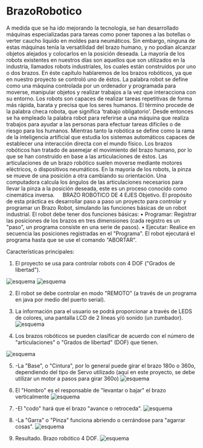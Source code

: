 # BrazoRobotico
A medida que se ha ido mejorando la tecnología, se han desarrollado máquinas especializadas para tareas como poner tapones a las botellas o verter caucho líquido en moldes para neumáticos. Sin embargo, ninguna de estas máquinas tenía la versatilidad del brazo humano, y no podían alcanzar objetos alejados y colocarlos en la posición deseada. La mayoría de los robots existentes en nuestros días son aquellos que son utilizados en la industria, llamados robots industriales, los cuales están construidos por uno o dos brazos. En éste capítulo hablaremos de los brazos robóticos, ya que en nuestro proyecto se controló uno de éstos.
La palabra robot se define como una máquina controlada por un ordenador y programada para moverse, manipular objetos y realizar trabajos a la vez que interacciona con su entorno. Los robots son capaces de realizar tareas repetitivas de forma más rápida, barata y precisa que los seres humanos. El término procede de la palabra checa robota, que significa 'trabajo obligatorio'. Desde entonces se ha empleado la palabra robot para referirse a una máquina que realiza trabajos para ayudar a las personas para efectuar tareas difíciles o de riesgo para los humanos. Mientras tanto la robótica se define como la rama  de la inteligencia artificial que estudia los sistemas automáticos capaces de establecer una interacción directa con el mundo físico.
Los brazos robóticos han tratado de asemejar el movimiento del brazo humano, por lo que se han construido en base a las articulaciones de éstos. Las articulaciones de un brazo robótico suelen moverse mediante motores eléctricos, o dispositivos neumáticos. En la mayoría de los robots, la pinza se mueve de una posición a otra cambiando su orientación. Una computadora calcula los ángulos de las articulaciones necesarios para llevar la pinza a la posición deseada, este es un proceso conocido como cinemática inversa.
 
BRAZO ROBÓTICO DE 4 EJES
Objetivo.
El propósito de esta práctica es desarrollar paso a paso un proyecto para controlar y programar un Brazo Robot, simulando las funciones básicas de un robot industrial.
El robot debe tener dos funciones básicas:
•	Programar: Registrar las posiciones de los brazos en tres dimensiones (cada registro es un "paso", un programa consiste en una serie de pasos).
•	Ejecutar: Realice en secuencia las posiciones registradas en el "Programa". El robot ejecutará el programa hasta que se use el comando "ABORTAR". 

Características principales:
1.	El proyecto se usa para controlar robots con 4 DOF ("Grados de libertad").

![esquema](4dof.png "4DOF")
![esquema](brazo_bb0.jpg "Esquema")

2.	El robot se debe controlar en modo "REMOTO" (a través de un programa en java por medio del puerto serial).


3.	La información para el usuario se podrá proporcionar a través de LEDS de colores, una pantalla LCD de 2 líneas y/ó sonido (un zumbador).
![esquema](leds.jpg "leds")

4.	Los brazos robóticos se pueden clasificar de acuerdo con el número de "articulaciones" o "Grados de libertad" (DOF) que tienen.

![esquema](tipobrazo.png "tipo")

5.	-La "Base", o "Cintura", por lo general puede girar el brazo 180o o 360o, dependiendo del tipo de Servo utilizado (aquí en este proyecto, se debe utilizar un motor a pasos para girar 360o) 
![esquema](base.jpg "base")

6.	El "Hombro" es el responsable de "levantar o bajar" el brazo verticalmente
![esquema](hombro.jpg "hombro")

7.	-El "codo" hará que el brazo "avance o retroceda".
![esquema](codo.jpg "codo")

8.	-La "Garra" o "Pinza" funciona abriendo o cerrándose para "agarrar cosas".
![esquema](pinza.jpg "pinza")

9.	Resultado. Brazo robótico 4 DOF.
![esquema](brazo.jpg "brazo")






